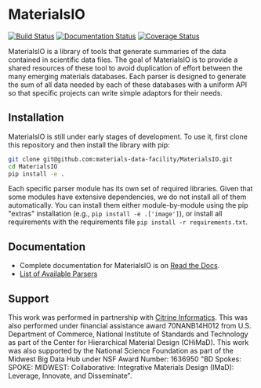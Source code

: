 # MaterialsIO

[![Build Status](https://travis-ci.org/materials-data-facility/MaterialsIO.svg?branch=master)](https://travis-ci.org/materials-data-facility/MaterialsIO)
[![Documentation Status](https://readthedocs.org/projects/materialsio/badge/?version=latest)](https://materialsio.readthedocs.io/en/latest/?badge=latest)
[![Coverage Status](https://coveralls.io/repos/github/materials-data-facility/MaterialsIO/badge.svg?branch=master)](https://coveralls.io/github/materials-data-facility/MaterialsIO?branch=master)

MaterialsIO is a library of tools that generate summaries of the data contained in scientific data files.
The goal of MaterialsIO is to provide a shared resources of these tool to avoid duplication of effort between the many emerging materials databases.
Each parser is designed to generate the sum of all data needed by each of these databases with a uniform API so that specific projects can write simple adaptors for their needs.

## Installation

MaterialsIO is still under early stages of development. 
To use it, first clone this repository and then install the library with pip:

```bash
git clone git@github.com:materials-data-facility/MaterialsIO.git
cd MaterialsIO
pip install -e .
```

Each specific parser module has its own set of required libraries.
Given that some modules have extensive dependencies, we do not install all of them automatically.
You can install them either module-by-module using the pip "extras" installation (e.g., `pip install -e .['image']`),
or install all requirements with the requirements file `pip install -r requirements.txt`.

## Documentation

* Complete documentation for MaterialsIO is on [Read the Docs](https://materialsio.readthedocs.io/en/latest/).
* [List of Available Parsers](https://materialsio.readthedocs.io/en/latest/parsers.html)

## Support 

This work was performed in partnership with [Citrine Informatics](https://citrine.io/). 
This was also performed under financial assistance award 70NANB14H012 from U.S. Department of Commerce, National Institute of Standards and Technology as part of the Center for Hierarchical Material Design (CHiMaD).
This work was also supported by the National Science Foundation as part of the Midwest Big Data Hub under NSF Award Number: 1636950 "BD Spokes: SPOKE: MIDWEST: Collaborative: Integrative Materials Design (IMaD): Leverage, Innovate, and Disseminate".
